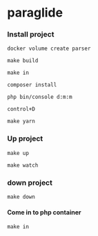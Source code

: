 # paraglide

### Install project
```
docker volume create parser

make build

make in

composer install

php bin/console d:m:m

control+D

make yarn

```
### Up project

```
make up

make watch
```

### down project

```make down```

#### Come in to php container

```make in```